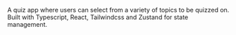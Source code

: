 A quiz app where users can select from a variety of topics to be quizzed on. Built with Typescript, React, Tailwindcss and Zustand for state management.
